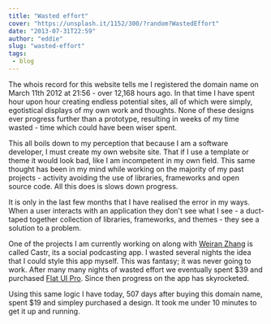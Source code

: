 ```yaml
---
title: "Wasted effort"
cover: "https://unsplash.it/1152/300/?random?WastedEffort"
date: "2013-07-31T22:59"
author: "eddie"
slug: "wasted-effort"
tags:
 - blog
---
```

The whois record for this website tells me I registered the domain name on March 11th 2012 at 21:56 - over 12,168 hours ago. In that time I have spent hour upon hour creating endless potential sites, all of which were simply, egotistical displays of my own work and thoughts. None of these designs ever progress further than a prototype, resulting in weeks of my time wasted - time which could have been wiser spent.

This all boils down to my perception that because I am a software developer, I must create my own website site. That if I use a template or theme it would look bad, like I am incompetent in my own field. This same thought has been in my mind while working on the majority of my past projects - activity avoiding the use of libraries, frameworks and open source code. All this does is slows down progress.

It is only in the last few months that I have realised the error in my ways. When a user interacts with an application they don't see what I see - a duct-taped together collection of libraries, frameworks, and themes - they see a solution to a problem.

One of the projects I am currently working on along with [Weiran Zhang](https://twitter.com/weiran) is called Castr, its a social podcasting app. I wasted several nights the idea that I could style this app myself. This was fantasy; it was never going to work. After many many nights of wasted effort we eventually spent $39 and purchased [Flat UI Pro](http://designmodo.com/flat). Since then progress on the app has skyrocketed.

Using this same logic I have today, 507 days after buying this domain name, spent $19 and simpley purchased a design. It took me under 10 minutes to get it up and running.
